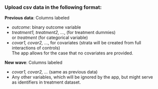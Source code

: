 ### Upload csv data in the following format:
**Previous data**: Columns labeled
* *outcome*:  binary outcome variable
* *treatment1, treatment2, ...*, (for treatment dummies)  
or *treatment* (for categorical variable)
* *covar1, covar2, ...*, for covariates (strata will be created from full interactions of controls)  
The app allows for the case that no covariates are provided.

**New wave**: Columns labeled 
* *covar1, covar2, ...* (same as previous data)
* Any other variables, which will be ignored by the app, but might serve as identifiers in treatment dataset.

